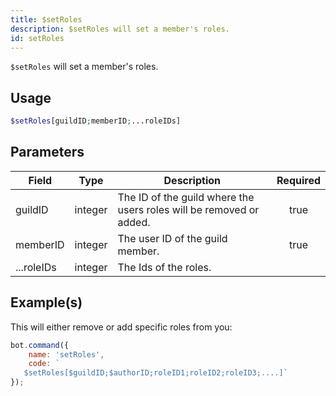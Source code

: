 ```yaml
---
title: $setRoles
description: $setRoles will set a member's roles.
id: setRoles
---
```


`$setRoles` will set a member's roles.

## Usage

```php
$setRoles[guildID;memberID;...roleIDs]
```

## Parameters

| Field      | Type    | Description                                                         | Required |
| ---------- | ------- | ------------------------------------------------------------------- | :------: |
| guildID    | integer | The ID of the guild where the users roles will be removed or added. |   true   |
| memberID   | integer | The user ID of the guild member.                                    |   true   |
| ...roleIDs | integer | The Ids of the roles.                                               |
## Example(s)

This will either remove or add specific roles from you:

```javascript
bot.command({
    name: 'setRoles',
    code: `
   $setRoles[$guildID;$authorID;roleID1;roleID2;roleID3;....]`
});
```